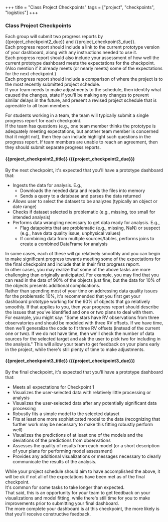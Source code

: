 +++
title = "Class Project Checkpoints"
tags = ["project", "checkpoints", "logistics"]
+++

### Class Project Checkpoints

Each group will submit two progress reports by {{project_checkpoint2_due}} and {{project_checkpoint3_due}}.  
Each progress report should include a link to the current prototype version of your dashboard, along with any instructions needed to use it.  
Each progress report should also include your assessment of how well the current prototype dashboard meets the expectations for the checkpoint.
(Also mention if it already meets (or nearly meets) some of the expectations for the next checkpoint.)    
Each progress report should include a comparison of where the project is to the most recently submitted project schedule.  
If your team needs to make adjustments to the schedule, then identify what caused the changes, state if you'll be making any changes to prevent similar delays in the future, and present a revised project schedule that is agreeable to all team members.

For students working in a team, the team will typically submit a single progress report for each checkpoint.  
If the team has questions (e.g., one team member thinks the prototype is adequately meeting expectations, but another team member is concerned that it might not), then they can include highlight such questions in the progress report.
If team members are unable to reach an agreement, then they should submit separate progress reports.  


#### {{project_checkpoint2_title}} ({{project_checkpoint2_due}})
By the next checkpoint, it's expected that you'll have a prototype dashboard that:
- Ingests the data for analysis.  E.g.,
  - Downloads the needed data and reads the files into memory
  - Sends a query to a database and parses the data returned
- Allows user to select the dataset to be analyzes (typically an object or date range)
- Checks if dataset selected is problematic (e.g., missing, too small for intended analysis)
- Performs data wrangling necessary to get data ready for analysis.  E.g.,
  - Flag datapoints that are problematic (e.g., missing, NaN) or suspect (e.g., have data quality issue, unphysical values)
  - If combining data from multiple sources/tables, performs joins to create a combined DataFrame for analysis

In some cases, each of these will go relatively smoothly and you can begin to make significant progress towards meeting some of the expectations for the final checkpoint and include that in their first progress report.  
In other cases, you may realize that some of the above tasks are more challenging than originally anticipated.
For example, you may find that you can read in the data of 90% of the objects just fine, but the data for 10% of the objects presents additional complications.  
Rather than spending most of your time on addressing data quality issues for the problematic 10%, it's recommended that you first get your dashboard prototype working for the 90% of objects that go relatively smoothly.
If that applies to you, then your progress report should describe the issues that you've identified and one or two plans to deal with them.  
For example, you might say:
   "Some stars have RV observations from three observatories and should be modeled with three RV offsets.  If we have time, then we'll generalize the code to fit three RV offsets (instead of the current one or two).  If we do not have time, then we'll check the number of data sources for the selected target and ask the user to pick two for including in the analysis."
This will allow your team to get feedback on your plans early in the project, while there's still plenty of time to make adjustments.  


#### {{project_checkpoint3_title}} ({{project_checkpoint3_due}})
By the final checkpoint, it's expected that you'll have a prototype dashboard that:
- Meets all expectations for Checkpoint 1
- Visualizes the user-selected data with relatively little processing or analysis
- Visualizes the user-selected data after any potentially significant data processing
- Robustly fits a simple model to the selected dataset
- Fits at least one more sophisticated model to the data (recognizing that further work may be necessary to make this fitting robustly perform well)
- Visualizes the predictions of at least one of the models and the deviations of the predictions from observations
- Assesses the quality of results from each model (or a short description of your plans for performing model assessment)
- Provides any additional visualizations or messages necessary to clearly communicate the results of the analysis.  

While your project schedule should aim to have accomplished the above, it will be ok if not all of the expectations have been met as of the final checkpoint.  
It's common for some tasks to take longer than expected.     
That said, this is an opportunity for your team to get feedback on your visualizations and model fitting, while there's still time for you to make improvements prior to submitting your final dashboard.  
The more complete your dashboard is at this checkpoint, the more likely is that you'll receive constructive feedback.  
